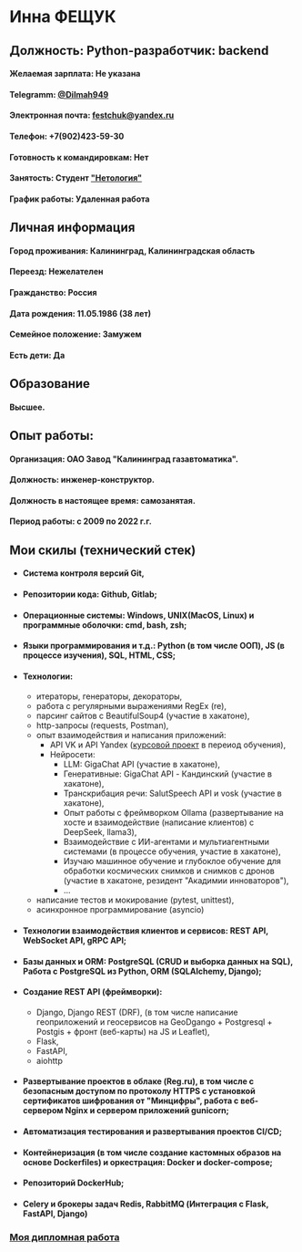 # Инна ФЕЩУК
## Должность: Python-разработчик: backend
#### Желаемая зарплата: Не указана
#### Telegramm: [@Dilmah949](https://t.me/Dilmah949)
#### Электронная почта: festchuk@yandex.ru
#### Телефон: +7(902)423-59-30
#### Готовность к командировкам: Нет
#### Занятость: Студент ["Нетология"](https://netolo.gy/uIx)
#### График работы: Удаленная работа
## Личная информация
#### Город проживания: Калининград, Калининградская область
#### Переезд: Нежелателен
#### Гражданство: Россия
#### Дата рождения: 11.05.1986 (38 лет)
#### Семейное положение: Замужем
#### Есть дети: Да
## Образование
#### Высшее.
## Опыт работы: 
#### Организация: ОАО Завод "Калининград газавтоматика". 
#### Должность: инженер-конструктор. 
#### Должность в настоящее время: самозанятая.
#### Период работы: c 2009 по 2022 г.г.

## Мои скилы (технический стек)
- #### Система контроля версий Git,
- #### Репозитории кода: Github, Gitlab;
- #### Операционные системы: Windows, UNIX(MacOS, Linux) и программные оболочки: cmd, bash, zsh;
- #### Языки программирования и т.д.: Python (в том числе ООП), JS (в процессе изучения), SQL, HTML, CSS;
- #### Технологии:
  - итераторы, генераторы, декораторы,
  - работа с регулярными выражениями RegEx (re),
  - парсинг сайтов c BeautifulSoup4 (участие в хакатоне),
  - http-запросы (requests, Postman),
  - опыт взаимодействия и написания приложений:
    - API VK и API Yandex ([курсовой проект](https://github.com/Inna949Festchuk/Project) в переиод обучения),
    - Нейросети:
      - LLM: GigaChat API (участие в хакатоне),
      - Генеративные: GigaChat API - Кандинский (участие в хакатоне), 
      - Транскрибация речи: SalutSpeech API и vosk (участие в хакатоне),
      - Опыт работы с фреймворком Ollama (развертывание на хосте и взаимодействие (написание клиентов) с DeepSeek, llama3),
      - Взаимодействие с ИИ-агентами и мультиагентными системами (в процессе обучения, участие в хакатоне),
      - Изучаю машинное обучение и глубоклое обучение для обработки космических снимков и снимков с дронов (участие в хакатоне, резидент "Акадимии инноваторов"),
      - ...
  - написание тестов и мокирование (pytest, unittest),
  - асинхронное программирование (asyncio)
- #### Технологии взаимодействия клиентов и сервисов: REST API, WebSocket API, gRPC API;
- #### Базы данных и ORM: PostgreSQL (CRUD и выборка данных на SQL), Работа с PostgreSQL из Python, ORM (SQLAlchemy, Django); 
- #### Создание REST API (фреймворки):
  - Django, Django REST (DRF), (в том числе написание геоприложений и геосервисов на GeoDgango + Postgresql + Postgis + фронт (веб-карты) на JS и Leaflet),
  - Flask,
  - FastAPI,
  - aiohttp
- #### Развертывание проектов в облаке (Reg.ru), в том числе с безопасным доступом по протоколу HTTPS c установкой сертификатов шифрования от "Минцифры", работа с веб-сервером Nginx и сервером приложений gunicorn;
- #### Автоматизация тестирования и развертывания проектов CI/CD;
- #### Контейнеризация (в том числе создание кастомных образов на основе Dockerfiles) и оркестрация: Docker и docker-compose;
- #### Репозиторий DockerHub;
- #### Celery и брокеры задач Redis, RabbitMQ (Интеграция с Flask, FastAPI, Django)

### [Моя дипломная работа](https://github.com/Inna949Festchuk/python-final-diplom/tree/master)
